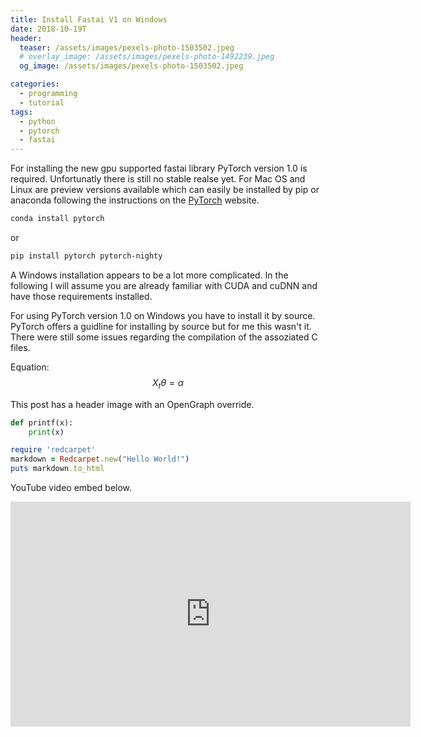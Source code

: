 ```yaml
---
title: Install Fastai V1 on Windows
date: 2018-10-19T
header:
  teaser: /assets/images/pexels-photo-1503502.jpeg
  # overlay_image: /assets/images/pexels-photo-1492239.jpeg 
  og_image: /assets/images/pexels-photo-1503502.jpeg

categories:
  - programming
  - tutorial
tags:
  - python
  - pytorch
  - fastai
---
```



For installing the new gpu supported fastai library PyTorch version 1.0 is required. Unfortunatly there is still no stable realse yet.
For Mac OS and Linux are preview versions available which can easily be installed by pip or anaconda following the instructions
on the [PyTorch](https://pytorch.org) website.
```sh
conda install pytorch
```
or
```sh
pip install pytorch pytorch-nighty
```

A Windows installation appears to be a lot more complicated. In the following I will assume you are already familiar with CUDA and cuDNN and
have those requirements installed.

For using PyTorch version 1.0 on Windows you have to install it by source. PyTorch offers a guidline for installing by source but for me this wasn't it. There were still some issues regarding the compilation of the assoziated C files.

Equation:
$$ X_t \theta = \alpha $$

This post has a header image with an OpenGraph override.

```python
def printf(x):
    print(x)
```

```ruby
require 'redcarpet'
markdown = Redcarpet.new("Hello World!")
puts markdown.to_html
```

YouTube video embed below.

<iframe width="640" height="360" src="https://www.youtube-nocookie.com/embed/l2Of1-d5E5o?controls=0&showinfo=0" frameborder="0" allowfullscreen></iframe>


